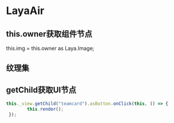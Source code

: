 # LayaAir

## this.owner获取组件节点

this.img = this.owner as Laya.Image;

## 纹理集


## getChild获取UI节点

```js
this._view.getChild("teamcard").asButton.onClick(this, () => {
        this.render();
 });
```
 